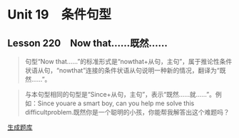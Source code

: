 ﻿ # Unit 19　条件句型
 ## Lesson 220　Now that……既然……
 
> 句型“Now that……”的标准形式是“nowthat+从句，主句”，属于推论性条件状语从句，“nowthat”连接的条件状语从句说明一种新的情况，翻译为“既然……”。

> 与本句型相同的句型是“Since+从句，主句”，表示“既然……就……”。例如：Since youare a smart boy, can you help me solve this difficultproblem.既然你是一个聪明的小孩，你能帮我解答出这个难题吗？


 [生成题库](./question/f220.json)